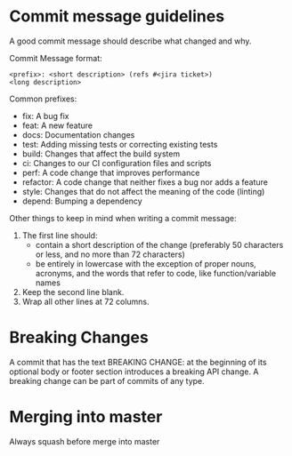 # Commit message guidelines

A good commit message should describe what changed and why. 

Commit Message format:

```
<prefix>: <short description> (refs #<jira ticket>)
<long description>
```

Common prefixes:
* fix: A bug fix
* feat: A new feature
* docs: Documentation changes
* test: Adding missing tests or correcting existing tests
* build: Changes that affect the build system
* ci: Changes to our CI configuration files and scripts
* perf: A code change that improves performance
* refactor: A code change that neither fixes a bug nor adds a feature
* style: Changes that do not affect the meaning of the code (linting)
* depend: Bumping a dependency 

Other things to keep in mind when writing a commit message:

1. The first line should:
    * contain a short description of the change (preferably 50 characters or less, and no more than 72 characters)
    * be entirely in lowercase with the exception of proper nouns, acronyms, and the words that refer to code, like function/variable names
2. Keep the second line blank.
3. Wrap all other lines at 72 columns.

# Breaking Changes

A commit that has the text BREAKING CHANGE: at the beginning of its optional body or footer section introduces a breaking API change. A breaking change can be part of commits of any type.


# Merging into master

Always squash before merge into master
